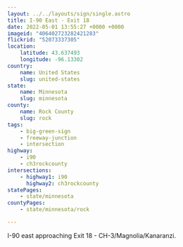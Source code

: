 ```yaml
---
layout: ../../layouts/sign/single.astro
title: I-90 East - Exit 18
date: 2022-05-01 13:55:27 +0000 +0000
imageid: "406402723282421283"
flickrid: "52073337305"
location:
    latitude: 43.637493
    longitude: -96.13302
country:
    name: United States
    slug: united-states
state:
    name: Minnesota
    slug: minnesota
county:
    name: Rock County
    slug: rock
tags:
    - big-green-sign
    - freeway-junction
    - intersection
highway:
    - i90
    - ch3rockcounty
intersections:
    - highway1: i90
      highway2: ch3rockcounty
statePages:
    - state/minnesota
countyPages:
    - state/minnesota/rock

---
```

I-90 east approaching Exit 18 - CH-3/Magnolia/Kanaranzi.